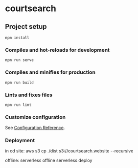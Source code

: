 # courtsearch

## Project setup

```
npm install
```

### Compiles and hot-reloads for development

```
npm run serve
```

### Compiles and minifies for production

```
npm run build
```

### Lints and fixes files

```
npm run lint
```

### Customize configuration

See [Configuration Reference](https://cli.vuejs.org/config/).

### Deployment

in cd site:
aws s3 cp ./dist s3://courtsearch.website --recursive

offline:
serverless offline
serverless deploy
